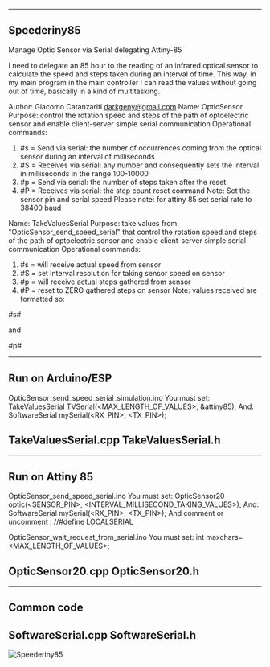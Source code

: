 ------------
Speederiny85
------------
Manage Optic Sensor via Serial delegating Attiny-85

I need to delegate an 85 hour to the reading of an infrared optical sensor
to calculate the speed and steps taken during an interval of time.
This way, in my main program in the main controller I can read the values
without going out of time, basically in a kind of multitasking.

Author: Giacomo Catanzariti darkgeny@gmail.com
Name: OpticSensor
Purpose: control the rotation speed and steps of the path
of optoelectric sensor and enable client-server simple serial communication
Operational commands:
1) #s = Send via serial: the number of occurrences coming from the optical sensor during an interval of milliseconds
2) #S = Receives via serial: any number and consequently sets the interval in milliseconds in the range 100-10000
3) #p = Send via serial: the number of steps taken after the reset
4) #P = Receives via serial: the step count reset command
Note: Set the sensor pin and serial speed
Please note: for attiny 85 set serial rate to 38400 baud

Name: TakeValuesSerial
Purpose: take values from "OpticSensor_send_speed_serial" that control the rotation speed and steps of the path
of optoelectric sensor and enable client-server simple serial communication
Operational commands:
1) #s = will receive actual speed from sensor
2) #S<num> = set interval resolution for taking sensor speed on sensor
3) #p = will receive actual steps gathered from sensor
4) #P = reset to ZERO gathered steps on sensor
Note:
values received are formatted so:

#s<speed>#

and 

#p<steps>#

------------------
Run on Arduino/ESP
------------------
OpticSensor_send_speed_serial_simulation.ino
You must set:
	TakeValuesSerial TVSerial(<MAX_LENGTH_OF_VALUES>, &attiny85);
And:
	SoftwareSerial mySerial(<RX_PIN>, <TX_PIN>);

TakeValuesSerial.cpp
TakeValuesSerial.h
------------------

----------------
Run on Attiny 85
----------------
OpticSensor_send_speed_serial.ino
You must set:
	OpticSensor20 optic(<SENSOR_PIN>, <INTERVAL_MILLISECOND_TAKING_VALUES>);
And:
	SoftwareSerial mySerial(<RX_PIN>, <TX_PIN>);
And comment or uncomment :
	//#define LOCALSERIAL

OpticSensor_wait_request_from_serial.ino
You must set:
int maxchars=<MAX_LENGTH_OF_VALUES>;

OpticSensor20.cpp
OpticSensor20.h
----------------

-----------
Common code
-----------
SoftwareSerial.cpp
SoftwareSerial.h
-----------
![Speederiny85](https://github.com/user-attachments/assets/433564c1-a1d9-42a3-a2e4-7479f0819c1b)


